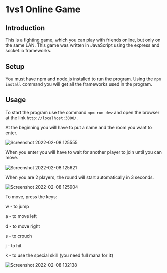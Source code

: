 # 1vs1 Online Game

## Introduction

This is a fighting game, which you can play with friends online, but only on the same LAN. This game was written in JavaScript using the express and socket.io frameworks.

## Setup

You must have npm and node.js installed to run the program.
Using the ```npm install``` command you will get all the frameworks used in the program.

## Usage

To start the program use the command ```npm run dev``` and open the browser at the link ```http://localhost:3000/```.

At the beginning you will have to put a name and the room you want to enter.

![Screenshot 2022-02-08 125555](https://user-images.githubusercontent.com/92582380/152994419-cd437e2f-4128-4608-887c-5469aed77c63.png)

When you enter you will have to wait for another player to join until you can move.

![Screenshot 2022-02-08 125621](https://user-images.githubusercontent.com/92582380/152994956-be417f09-b852-456f-b76b-f62e8a9d0352.png)

When you are 2 players, the round will start automatically in 3 seconds.

![Screenshot 2022-02-08 125904](https://user-images.githubusercontent.com/92582380/152994467-b8c835c6-1bd6-45fd-be0d-f55b9e39200e.png)

To move, press the keys: 

w - to jump

a - to move left

d - to move right

s - to crouch

j - to hit

k - to use the special skill (you need full mana for it)

![Screenshot 2022-02-08 132138](https://user-images.githubusercontent.com/92582380/152995513-307623d4-5a34-4408-8fd0-04d0c4993134.png)
